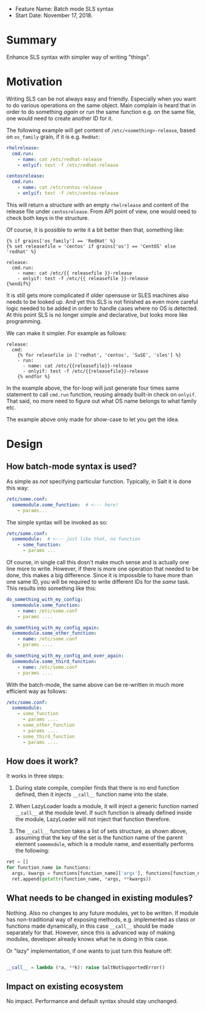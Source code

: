 - Feature Name: Batch mode SLS syntax
- Start Date: November 17, 2018.

# Summary
[summary]: #summary

Enhance SLS syntax with simpler way of writing "things".

# Motivation
[motivation]: #motivation

Writing SLS can be not always easy and friendly. Especially when you
want to do various operations on the same object. Main complain is
heard that in order to do something _again_ or run the same function
e.g. on the same file, one would need to create another ID for it.

The following example will get content of `/etc/<something>-release`,
based on `os_family` grain, if it is e.g. `RedHat`:

```yaml
rhelrelease:
  cmd.run:
    - name: cat /etc/redhat-release
    - onlyif: test -f /etc/redhat-release

centosrelease:
  cmd.run:
    - name: cat /etc/centos-release
    - onlyif: test -f /etc/centos-release
```

This will return a structure with an empty `rhelrelease` and content
of the release file under `centosrelease`. From API point of view, one
would need to check both keys in the structure.

Of course, it is possible to write it a bit better then that,
something like:

```jinja
{% if grains['os_family'] == 'RedHat' %}
{% set releasefile = 'centos' if grains['os'] == 'CentOS' else 'redhat' %}

release:
  cmd.run:
    - name: cat /etc/{{ releasefile }}-release
    - onlyif: test -f /etc/{{ releasefile }}-release
{%endif%}
```

It is still gets more complicated if older opensuse or SLES machines
also needs to be looked up. And yet this SLS is not finished as even
more careful logic needed to be added in order to handle cases where
no OS is detected. At this point SLS is no longer simple and
declarative, but looks more like programming.

We can make it simpler. For example as follows:


```jinja
release:
  cmd:
    {% for relesefile in ['redhat', 'centos', 'SuSE', 'sles'] %}
    - run:
      - name: cat /etc/{{releasefile}}-release
      - onlyif: test -f /etc/{{releasefile}}-release
    {% endfor %}
```

In the example above, the for-loop will just generate four times same
statement to call `cmd.run` function, reusing already built-in check
on `onlyif`. That said, no more need to figure out what OS name
belongs to what family etc.

The example above only made for show-case to let you get the idea.

# Design
[design]: #detailed-design

## How batch-mode syntax is used?

As simple as _not_ specifying particular function. Typically, in Salt
it is done this way:

```yaml
/etc/some.conf:
  somemodule.some_function:  # <--- here!
    - params...
```

The simple syntax will be invoked as so:

```yaml
/etc/some.conf:
  somemodule:  # <--- just like that, no function
    - some_function:
      - params ...
```

Of course, in single call this dosn't make much sense and is actually
one line more to write. However, if there is more one operation that
needed to be done, this makes a big difference. Since it is impossible
to have more than one same ID, you will be required to write different
IDs for the _same_ task. This results into something like this:


```yaml
do_something_with_my_config:
  somemodule.some_function:
    - name: /etc/some.conf
    - params ....

do_something_with_my_config_again:
  somemodule.some_other_function:
    - name: /etc/some.conf
    - params ....

do_something_with_my_config_and_over_again:
  somemodule.some_third_function:
    - name: /etc/some.conf
    - params ....
```

With the batch-mode, the same above can be re-written in much more
efficient way as follows:

```yaml
/etc/some.conf:
  somemodule:
    - some_function
      - params ....
    - some_other_function
      - params ....
    - some_third_function
      - params ....
```

## How does it work?

It works in three steps:

1. During state compile, compiler finds that there is no end function
   defined, then it injects `__call__` function name into the state.

2. When LazyLoader loads a module, it will inject a generic function
   named `__call__` at the module level. If such function is already
   defined inside the module, LazyLoader will not inject that function
   therefore.

3. The `__call__` function takes a list of sets structure, as shown above,
   assuming that the key of the set is the function name of the parent
   element `somemodule`, which is a module name, and essentially
   performs the following:

```python
ret = []
for function_name in functions:
  args, kwargs = functions[function_name]['args'], functions[function_name]['kwargs']
  ret.append(getattr(function_name, *args, **kwargs))
```

## What needs to be changed in existing modules?

Nothing. Also no changes to any future modules, yet to be written. If
module has non-traditional way of exposing methods, e.g. implemented
as class or functions made dynamically, in this case `__call__` should
be made separately for that. However, since this is advanced way of
making modules, developer already knows what he is doing in this case.

Or "lazy" implementation, if one wants to just turn this feature off:

```python

__call__ = lambda (*a, **k): raise SaltNotSupportedError()
```

## Impact on existing ecosystem

No impact. Performance and default syntax should stay unchanged.
